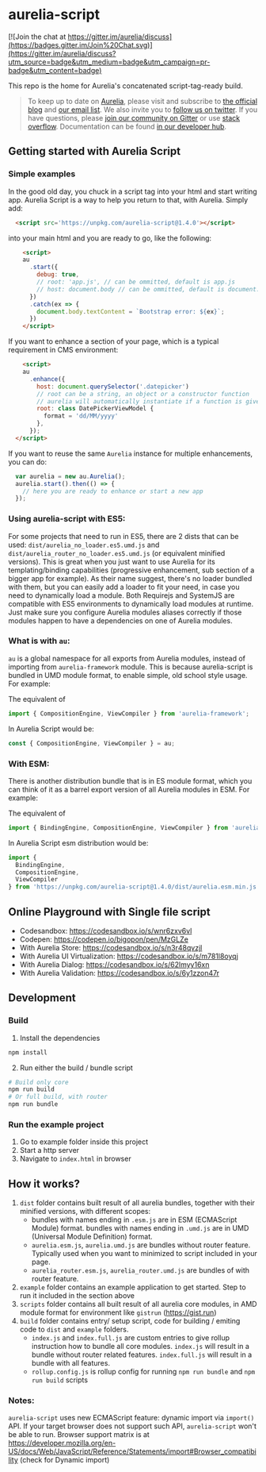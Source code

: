 # aurelia-script

[![Join the chat at https://gitter.im/aurelia/discuss](https://badges.gitter.im/Join%20Chat.svg)](https://gitter.im/aurelia/discuss?utm_source=badge&utm_medium=badge&utm_campaign=pr-badge&utm_content=badge)

This repo is the home for Aurelia's concatenated script-tag-ready build.

> To keep up to date on [Aurelia](http://www.aurelia.io/), please visit and subscribe to [the official blog](http://blog.aurelia.io/) and [our email list](http://eepurl.com/ces50j). We also invite you to [follow us on twitter](https://twitter.com/aureliaeffect). If you have questions, please [join our community on Gitter](https://gitter.im/aurelia/discuss) or use [stack overflow](http://stackoverflow.com/search?q=aurelia). Documentation can be found [in our developer hub](http://aurelia.io).

## Getting started with Aurelia Script

### Simple examples

In the good old day, you chuck in a script tag into your html and start writing app. Aurelia Script is a way to help you return to that, with Aurelia. Simply add:

```html
  <script src='https://unpkg.com/aurelia-script@1.4.0'></script>
```

into your main html and you are ready to go, like the following:

```html
	<script>
    au
      .start({
        debug: true,
        // root: 'app.js', // can be ommitted, default is app.js
        // host: document.body // can be ommitted, default is document.body
      })
      .catch(ex => {
        document.body.textContent = `Bootstrap error: ${ex}`;
      })
	</script>
```

If you want to enhance a section of your page, which is a typical requirement in CMS environment:

```html
	<script>
    au
      .enhance({
        host: document.querySelector('.datepicker')
        // root can be a string, an object or a constructor function
        // aurelia will automatically instantiate if a function is given
        root: class DatePickerViewModel {
          format = 'dd/MM/yyyy'
        },
      });
  </script>
```

If you want to reuse the same `Aurelia` instance for multiple enhancements, you can do:

```js
  var aurelia = new au.Aurelia();
  aurelia.start().then(() => {
    // here you are ready to enhance or start a new app
  });
```

### Using aurelia-script with ES5:

For some projects that need to run in ES5, there are 2 dists that can be used: `dist/aurelia_no_loader.es5.umd.js` and `dist/aurelia_router_no_loader.es5.umd.js` (or equivalent minified versions). This is great when you just want to use Aurelia for its templating/binding capabilities (progressive enhancement, sub section of a bigger app for example). As their name suggest, there's no loader bundled with them, but you can easily add a loader to fit your need, in case you need to dynamically load a module. Both Requirejs and SystemJS are compatible with ES5 environments to dynamically load modules at runtime. Just make sure you configure Aurelia modules aliases correctly if those modules happen to have a dependencies on one of Aurelia modules.

### What is with `au`:

`au` is a global namespace for all exports from Aurelia modules, instead of importing from `aurelia-framework` module. This is because aurelia-script is bundled in UMD module format, to enable simple, old school style usage. For example:

The equivalent of 

```ts
import { CompositionEngine, ViewCompiler } from 'aurelia-framework';
```

In Aurelia Script would be:
```ts
const { CompositionEngine, ViewCompiler } = au;
```

### With ESM:

There is another distribution bundle that is in ES module format, which you can think of it as a barrel export version of all Aurelia modules in ESM. For example:

The equivalent of 

```ts
import { BindingEngine, CompositionEngine, ViewCompiler } from 'aurelia-framework';
```

In Aurelia Script esm distribution would be:

```ts
import {
  BindingEngine,
  CompositionEngine,
  ViewCompiler
} from 'https://unpkg.com/aurelia-script@1.4.0/dist/aurelia.esm.min.js';
```

## Online Playground with Single file script
  * Codesandbox: https://codesandbox.io/s/wnr6zxv6vl
  * Codepen: https://codepen.io/bigopon/pen/MzGLZe
  * With Aurelia Store: https://codesandbox.io/s/n3r48qvzjl
  * With Aurelia UI Virtualization: https://codesandbox.io/s/m781l8oyqj
  * With Aurelia Dialog: https://codesandbox.io/s/62lmyy16xn
  * With Aurelia Validation: https://codesandbox.io/s/6y1zzon47r

## Development

### Build

  1. Install the dependencies

  ```bash
  npm install
  ```

  2. Run either the build / bundle script

  ```bash
  # Build only core
  npm run build
  # Or full build, with router
  npm run bundle
  ```

### Run the example project
  1. Go to example folder inside this project
  2. Start a http server
  3. Navigate to `index.html` in browser

## How it works?
  1. `dist` folder contains built result of all aurelia bundles, together with their minified versions, with different scopes:
     * bundles with names ending in `.esm.js` are in ESM (ECMAScript Module) format. bundles with names ending in `.umd.js` are in UMD (Universal Module Definition) format.
     * `aurelia.esm.js`, `aurelia.umd.js` are bundles without router feature. Typically used when you want to minimized to script included in your page.
     * `aurelia_router.esm.js`, `aurelia_router.umd.js` are bundles of with router feature.
  2. `example` folder contains an example application to get started. Step to run it included in the section above
  3. `scripts` folder contains all built result of all aurelia core modules, in AMD module format for environment like `gistrun` (https://gist.run)
  4. `build` folder contains entry/ setup script, code for building / emiting code to `dist` and `example` folders.
     * `index.js` and `index.full.js` are custom entries to give rollup instruction how to bundle all core modules. `index.js` will result in a bundle without router related features. `index.full.js` will result in a bundle with all features.
     * `rollup.config.js` is rollup config for running `npm run bundle` and `npm run build` scripts

### Notes:
  `aurelia-script` uses new ECMAScript feature: dynamic import via `import()` API. If your target browser does not support such API, `aurelia-script` won't be able to run. Browser support matrix is at https://developer.mozilla.org/en-US/docs/Web/JavaScript/Reference/Statements/import#Browser_compatibility (check for Dynamic import)